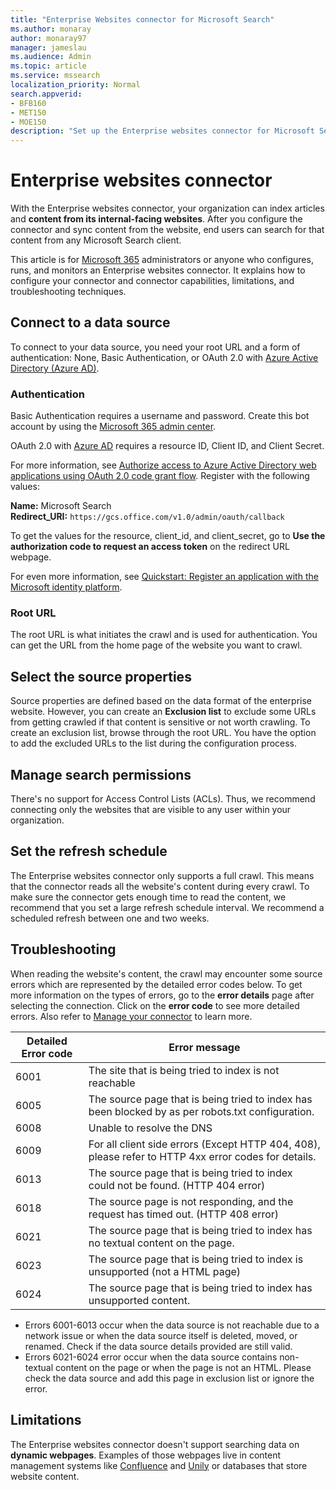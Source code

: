 ```yaml
---
title: "Enterprise Websites connector for Microsoft Search"
ms.author: monaray
author: monaray97    
manager: jameslau
ms.audience: Admin
ms.topic: article
ms.service: mssearch
localization_priority: Normal
search.appverid:
- BFB160
- MET150
- MOE150
description: "Set up the Enterprise websites connector for Microsoft Search"
---
```

<!-- markdownlint-disable no-inline-html -->
# Enterprise websites connector

With the Enterprise websites connector, your organization can index articles and **content from its internal-facing websites**. After you configure the connector and sync content from the website, end users can search for that content from any Microsoft Search client.

This article is for [Microsoft 365](https://www.microsoft.com/microsoft-365) administrators or anyone who configures, runs, and monitors an Enterprise websites connector. It explains how to configure your connector and connector capabilities, limitations, and troubleshooting techniques.  

## Connect to a data source

To connect to your data source, you need your root URL and a form of authentication: None, Basic Authentication, or OAuth 2.0 with [Azure Active Directory (Azure AD)](https://docs.microsoft.com/azure/active-directory/).

### Authentication

Basic Authentication requires a username and password. Create this bot account by using the [Microsoft 365 admin center](https://admin.microsoft.com).

OAuth 2.0 with [Azure AD](https://docs.microsoft.com/azure/active-directory/) requires a resource ID, Client ID, and Client Secret.

For more information, see [Authorize access to Azure Active Directory web applications using OAuth 2.0 code grant flow](https://docs.microsoft.com/azure/active-directory/develop/v1-protocols-oauth-code). Register with the following values:

**Name:** Microsoft Search <br/>
**Redirect_URI:** `https://gcs.office.com/v1.0/admin/oauth/callback`

To get the values for the resource, client_id, and client_secret, go to **Use the authorization code to request an access token** on the redirect URL webpage.

For even more information, see [Quickstart: Register an application with the Microsoft identity platform](https://docs.microsoft.com/azure/active-directory/develop/quickstart-register-app).

### Root URL

The root URL is what initiates the crawl and is used for authentication. You can get the URL from the home page of the website you want to crawl.

## Select the source properties

Source properties are defined based on the data format of the enterprise website. However, you can create an **Exclusion list** to exclude some URLs from getting crawled if that content is sensitive or not worth crawling. To create an exclusion list, browse through the root URL. You have the option to add the excluded URLs to the list during the configuration process.

## Manage search permissions

There's no support for Access Control Lists (ACLs). Thus, we recommend connecting only the websites that are visible to any user within your organization.

## Set the refresh schedule

The Enterprise websites connector only supports a full crawl. This means that the connector reads all the website's content during every crawl. To make sure the connector gets enough time to read the content, we recommend that you set a large refresh schedule interval. We recommend a scheduled refresh between one and two weeks.

## Troubleshooting

When reading the website's content, the crawl may encounter some source errors which are represented by the detailed error codes below. To get more information on the types of errors, go to the **error details** page after selecting the connection. Click on the **error code** to see more detailed errors. Also refer to [Manage your connector](https://docs.microsoft.com/microsoftsearch/manage-connector) to learn more.

 Detailed Error code | Error message
 --- | ---
 6001 | The site that is being tried to index is not reachable
 6005 | The source page that is being tried to index has been blocked by as per robots.txt configuration.
 6008 | Unable to resolve the DNS
 6009 | For all client side errors (Except HTTP 404, 408), please refer to HTTP 4xx error codes for details.
 6013 | The source page that is being tried to index could not be found. (HTTP 404 error)
 6018 | The source page is not responding, and the request has timed out. (HTTP 408 error)
 6021 | The source page that is being tried to index has no textual content on the page.
 6023 | The source page that is being tried to index is unsupported (not a HTML page)
 6024 | The source page that is being tried to index has unsupported content.

* Errors 6001-6013 occur when the data source is not reachable due to a network issue or when the data source itself is deleted, moved, or renamed. Check if the data source details provided are still valid.
* Errors 6021-6024 error occur when the data source contains non-textual content on the page or when the page is not an HTML. Please check the data source and add this page in exclusion list or ignore the error.

## Limitations

The Enterprise websites connector doesn't support searching data on **dynamic webpages**. Examples of those webpages live in content management systems like [Confluence](https://www.atlassian.com/software/confluence) and [Unily](https://www.unily.com/) or databases that store website content.
